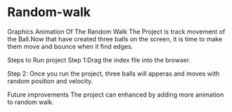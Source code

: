 # Random-walk

Graphics Animation Of The Random Walk
The Project is track movement of the Ball.Now that have created three balls on the screen, it is time to make them move and bounce when it find edges.

Steps to Run project
Step 1:Drag the index file into the browser.

Step 2: Once you run the project, three balls will apperas and moves with random position and velocity.

Future improvements
The project can enhanced by adding more animation to random walk.
